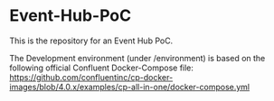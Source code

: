 # Event-Hub-PoC
This is the repository for an Event Hub PoC.

The Development environment (under /environment) is based on the following official Confluent Docker-Compose file: https://github.com/confluentinc/cp-docker-images/blob/4.0.x/examples/cp-all-in-one/docker-compose.yml 
